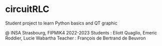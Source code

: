 # circuitRLC

Student project to learn Python basics and QT graphic 

@ INSA Strasbourg, FIPMIK4 2022-2023
Students : Eliott Quaglio, Emeric Roddier, Lucie Wabartha
Teacher : François de Bertrand de Beuvron